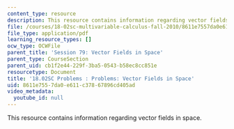 ```yaml
---
content_type: resource
description: This resource contains information regarding vector fields in space.
file: /courses/18-02sc-multivariable-calculus-fall-2010/8611e7557da0e611c37867896cd405ad_MIT18_02SC_pb_79_quest.pdf
file_type: application/pdf
learning_resource_types: []
ocw_type: OCWFile
parent_title: 'Session 79: Vector Fields in Space'
parent_type: CourseSection
parent_uid: cb1f2e44-229f-3ba5-0543-b58ec8cc851e
resourcetype: Document
title: '18.02SC Problems : Problems: Vector Fields in Space'
uid: 8611e755-7da0-e611-c378-67896cd405ad
video_metadata:
  youtube_id: null
---
```

This resource contains information regarding vector fields in space.

